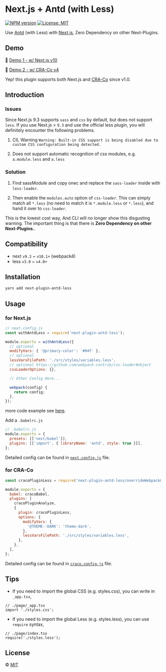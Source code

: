# Next.js + Antd (with Less)

<!--
[![Build Status][build-img]][build-url]
-->
[![NPM version][npm-img]][npm-url]
[![License: MIT][mit-img]][mit-url]

Use [Antd] (with Less) with [Next.js], Zero Dependency on other Next-Plugins.

## Demo

📌 [Demo 1 - w/ Next.js v10](https://mkn.vercel.app/)

📌 [Demo 2 -  w/ CRA-Co v4](https://mkr.vercel.app/) 

Yep! this plugin supports both Next.js and [CRA-Co] since v1.0.


## Introduction

### Issues

Since Next.js 9.3 supports `sass` and `css` by default, but does not
support `less`. If you use Next.js > `9.3` and use the official less plugin, you
will definitely encounter the following problems.

1. CIL
   Warning `Warning: Built-in CSS support is being disabled due to custom CSS configuration being detected.`

2. Does not support automatic recognition of css modules, e.g. `a.module.less`
   and `a.less`

### Solution

1. Find sassModule and copy onec and replace the `sass-loader` inside
   with `less-loader`.

2. Then enable the `modules.auto` option of `css-loader`. This can simply match
   all `*.less` (no need to match it is `*.module.less` or `*.less`), and hand
   it over to `css-loader`.

This is the lowest cost way, And CLI will no longer show this disgusting
warning. The important thing is that there is **Zero Dependency on other
Next-Plugins.**.

## Compatibility

- next `v9.3` ~ `v10.1+` (webpack4)
- less `v3.0` ~ `v4.0+`

## Installation

```sh
yarn add next-plugin-antd-less
```

## Usage

### for Next.js

```js
// next.config.js
const withAntdLess = require('next-plugin-antd-less');

module.exports = withAntdLess({
  // optional
  modifyVars: { '@primary-color': '#04f' },
  // optional
  lessVarsFilePath: './src/styles/variables.less',
  // optional https://github.com/webpack-contrib/css-loader#object
  cssLoaderOptions: {},

  // Other Config Here...

  webpack(config) {
    return config;
  },
});
```

more code example see [here](https://github.com/SolidZORO/mkn/blob/master/next.config.js).



Add a `.babelrc.js`

```js
// .babelrc.js
module.exports = {
  presets: [['next/babel']],
  plugins: [['import', { libraryName: 'antd', style: true }]],
};
```

Detailed config can be found in [`next.config.js`](https://github.com/SolidZORO/mkn/blob/master/next.config.js) file.

### for CRA-Co

```js
const cracoPluginLess = require('next-plugin-antd-less/overrideWebpackConfig');

module.exports = {
  babel: cracoBabel,
  plugins: [
    cracoPluginAnalyze,
    {
      plugin: cracoPluginLess,
      options: {
        modifyVars: {
          '@THEME--DARK': 'theme-dark',
        },
        lessVarsFilePath: './src/styles/variables.less',
      },
    },
  ],
};
```

Detailed config can be found in [`craco.config.js`](https://github.com/SolidZORO/mkr/blob/master/craco.config.js) file.


## Tips

- If you need to import the global CSS (e.g. styles.css), you can write
  in `_app.tsx`,

```tsx
// ./page/_app.tsx
import './styles.css';
```

- If you need to import the global Less (e.g. styles.less), you can
  use `require` syntax,

```tsx
// ./page/index.tsx
require('./styles.less');
```

## License

© [MIT][mit-url]

<!-- links -->

[Next.js]: https://nextjs.org/

[Antd]: https://github.com/ant-design/ant-design/

[CRA-Co]: https://github.com/gsoft-inc/craco

<!-- badges -->

[mit-img]: https://img.shields.io/badge/License-MIT-blue.svg

[mit-url]: ./LICENSE

[npm-img]: https://img.shields.io/npm/v/next-plugin-antd-less.svg

[npm-url]: https://www.npmjs.com/package/next-plugin-antd-less

[build-img]: https://github.com/SolidZORO/next-plugin-antd-less/workflows/badge.svg

[build-url]: https://github.com/SolidZORO/next-plugin-antd-less/actions
